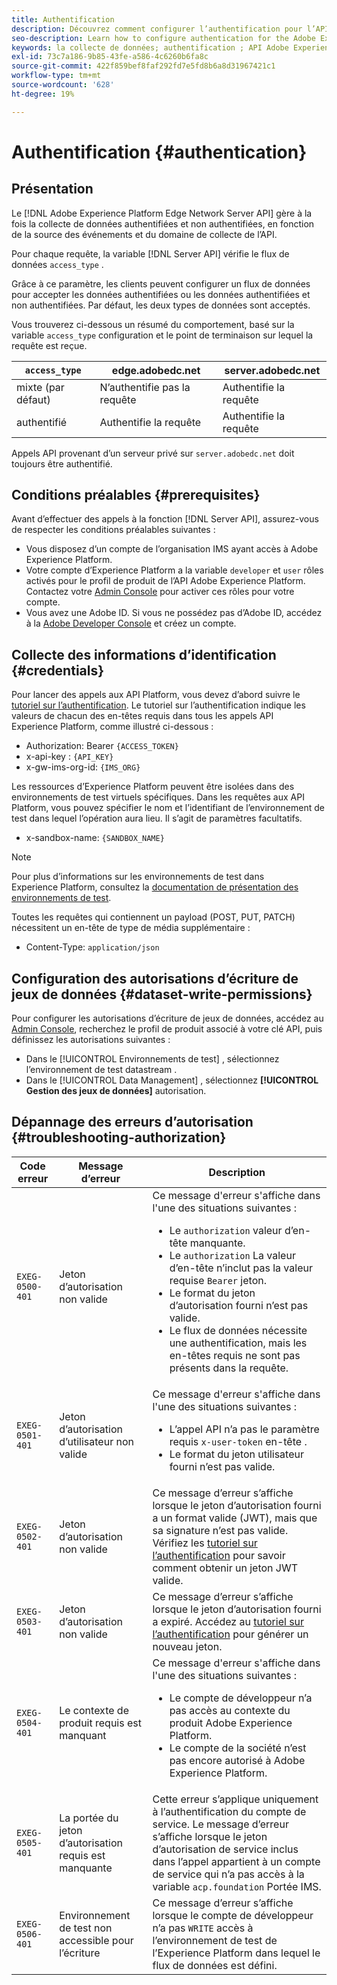 ```yaml
---
title: Authentification
description: Découvrez comment configurer l’authentification pour l’API Adobe Experience Platform Edge Network Server
seo-description: Learn how to configure authentication for the Adobe Experience Platform Edge Network Server API
keywords: la collecte de données; authentification ; API Adobe Experience Platform Edge Network ; authorization
exl-id: 73c7a186-9b85-43fe-a586-4c6260b6fa8c
source-git-commit: 422f859bef8faf292fd7e5fd8b6a8d31967421c1
workflow-type: tm+mt
source-wordcount: '628'
ht-degree: 19%

---
```


# Authentification {#authentication}

## Présentation

Le [!DNL Adobe Experience Platform Edge Network Server API] gère à la fois la collecte de données authentifiées et non authentifiées, en fonction de la source des événements et du domaine de collecte de l’API.

Pour chaque requête, la variable [!DNL Server API] vérifie le flux de données `access_type` .

Grâce à ce paramètre, les clients peuvent configurer un flux de données pour accepter les données authentifiées ou les données authentifiées et non authentifiées. Par défaut, les deux types de données sont acceptés.

Vous trouverez ci-dessous un résumé du comportement, basé sur la variable `access_type` configuration et le point de terminaison sur lequel la requête est reçue.

| `access_type` | edge.adobedc.net | server.adobedc.net |
|-----------------|-------------------------------|-----------------------|
| mixte (par défaut) | N’authentifie pas la requête | Authentifie la requête |
| authentifié | Authentifie la requête | Authentifie la requête |

Appels API provenant d’un serveur privé sur `server.adobedc.net` doit toujours être authentifié.

## Conditions préalables {#prerequisites}

Avant d’effectuer des appels à la fonction [!DNL Server API], assurez-vous de respecter les conditions préalables suivantes :

* Vous disposez d’un compte de l’organisation IMS ayant accès à Adobe Experience Platform.
* Votre compte d’Experience Platform a la variable `developer` et `user` rôles activés pour le profil de produit de l’API Adobe Experience Platform. Contactez votre [Admin Console](../access-control/home.md) pour activer ces rôles pour votre compte.
* Vous avez une Adobe ID. Si vous ne possédez pas d’Adobe ID, accédez à la [Adobe Developer Console](https://developer.adobe.com/console) et créez un compte.

## Collecte des informations d’identification {#credentials}

Pour lancer des appels aux API Platform, vous devez d’abord suivre le [tutoriel sur l’authentification](../landing/api-authentication.md). Le tutoriel sur l’authentification indique les valeurs de chacun des en-têtes requis dans tous les appels API Experience Platform, comme illustré ci-dessous :

* Authorization: Bearer `{ACCESS_TOKEN}`
* x-api-key : `{API_KEY}`
* x-gw-ims-org-id: `{IMS_ORG}`

Les ressources d’Experience Platform peuvent être isolées dans des environnements de test virtuels spécifiques. Dans les requêtes aux API Platform, vous pouvez spécifier le nom et l’identifiant de l’environnement de test dans lequel l’opération aura lieu. Il s’agit de paramètres facultatifs.

* x-sandbox-name: `{SANDBOX_NAME}`

>[!NOTE]
>
>Pour plus d’informations sur les environnements de test dans Experience Platform, consultez la [documentation de présentation des environnements de test](../sandboxes/home.md).

Toutes les requêtes qui contiennent un payload (POST, PUT, PATCH) nécessitent un en-tête de type de média supplémentaire :

* Content-Type: `application/json`

## Configuration des autorisations d’écriture de jeux de données {#dataset-write-permissions}

Pour configurer les autorisations d’écriture de jeux de données, accédez au [Admin Console](https://adminconsole.adobe.com), recherchez le profil de produit associé à votre clé API, puis définissez les autorisations suivantes :

* Dans le [!UICONTROL Environnements de test] , sélectionnez l’environnement de test datastream .
* Dans le [!UICONTROL Data Management] , sélectionnez **[!UICONTROL Gestion des jeux de données]** autorisation.

## Dépannage des erreurs d’autorisation {#troubleshooting-authorization}

| Code erreur | Message d’erreur | Description |
| --- | --- | --- |
| `EXEG-0500-401` | Jeton d’autorisation non valide | Ce message d&#39;erreur s&#39;affiche dans l&#39;une des situations suivantes :  <ul><li>Le `authorization` valeur d’en-tête manquante.</li><li>Le `authorization` La valeur d’en-tête n’inclut pas la valeur requise `Bearer` jeton.</li><li>Le format du jeton d’autorisation fourni n’est pas valide.</li><li>Le flux de données nécessite une authentification, mais les en-têtes requis ne sont pas présents dans la requête.</li></ul> |
| `EXEG-0501-401` | Jeton d’autorisation d’utilisateur non valide | Ce message d&#39;erreur s&#39;affiche dans l&#39;une des situations suivantes : <ul><li>L’appel API n’a pas le paramètre requis `x-user-token` en-tête .</li><li>Le format du jeton utilisateur fourni n’est pas valide.</li></ul> |
| `EXEG-0502-401` | Jeton d’autorisation non valide | Ce message d’erreur s’affiche lorsque le jeton d’autorisation fourni a un format valide (JWT), mais que sa signature n’est pas valide. Vérifiez les [tutoriel sur l’authentification](../landing/api-authentication.md) pour savoir comment obtenir un jeton JWT valide. |
| `EXEG-0503-401` | Jeton d’autorisation non valide | Ce message d’erreur s’affiche lorsque le jeton d’autorisation fourni a expiré. Accédez au [tutoriel sur l’authentification](../landing/api-authentication.md) pour générer un nouveau jeton. |
| `EXEG-0504-401` | Le contexte de produit requis est manquant | Ce message d&#39;erreur s&#39;affiche dans l&#39;une des situations suivantes :  <ul><li>Le compte de développeur n’a pas accès au contexte du produit Adobe Experience Platform.</li><li>Le compte de la société n’est pas encore autorisé à Adobe Experience Platform.</li></ul> |
| `EXEG-0505-401` | La portée du jeton d’autorisation requis est manquante | Cette erreur s’applique uniquement à l’authentification du compte de service. Le message d’erreur s’affiche lorsque le jeton d’autorisation de service inclus dans l’appel appartient à un compte de service qui n’a pas accès à la variable `acp.foundation` Portée IMS. |
| `EXEG-0506-401` | Environnement de test non accessible pour l’écriture | Ce message d’erreur s’affiche lorsque le compte de développeur n’a pas `WRITE` accès à l’environnement de test de l’Experience Platform dans lequel le flux de données est défini. |
